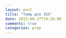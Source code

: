 ```yaml
---
layout: post
title: "Темы для 355"
date: 2013-08-27T19:26:00
comments: true
categories: prep 
---
```

